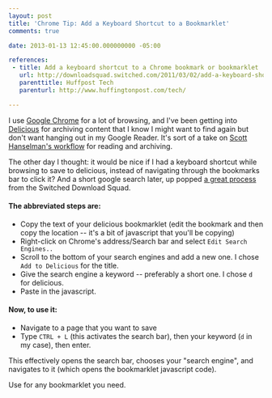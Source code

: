 ```yaml
---
layout: post
title: 'Chrome Tip: Add a Keyboard Shortcut to a Bookmarklet'
comments: true

date: 2013-01-13 12:45:00.000000000 -05:00

references: 
 - title: Add a keyboard shortcut to a Chrome bookmark or bookmarklet
   url: http://downloadsquad.switched.com/2011/03/02/add-a-keyboard-shortcut-to-a-chrome-bookmark-or-bookmarklet/
   parenttitle: Huffpost Tech
   parenturl: http://www.huffingtonpost.com/tech/

---
```

I use [Google Chrome] for a lot of browsing, and I've been getting into [Delicious] for archiving content that I know I might want to find again but don't want hanging out in my Google Reader. It's sort of a take on [Scott Hanselman's workflow] for reading and archiving.

The other day I thought: it would be nice if I had a keyboard shortcut while browsing to save to delicious, instead of navigating through the bookmarks bar to click it? And a short google search later, up popped [a great process][Process Link] from the Switched Download Squad.

#### The abbreviated steps are:

* Copy the text of your delicious bookmarklet (edit the bookmark and then copy the location -- it's a bit of javascript that you'll be copying)
* Right-click on Chrome's address/Search bar and select `Edit Search Engines..`
* Scroll to the bottom of your search engines and add a new one. I chose `Add to Delicious` for the title.
* Give the search engine a keyword -- preferably a short one. I chose `d` for delicious.
* Paste in the javascript.

#### Now, to use it:
* Navigate to a page that you want to save
* Type `CTRL + L` (this activates the search bar), then your keyword (`d` in my case), then enter.

This effectively opens the search bar, chooses your "search engine", and navigates to it (which opens the bookmarklet javascript code).

Use for any bookmarklet you need.

[Google Chrome]: https://www.google.com/intl/en/chrome/browser/
[Delicious]: http://delicious.com/
[Scott Hanselman's workflow]: http://www.hanselman.com/blog/InstapaperDeliveredToYourKindleChangesHowYouConsumeWebContentPlusIFTTTBlogsAndMore.aspx
[Process Link]: http://downloadsquad.switched.com/2011/03/02/add-a-keyboard-shortcut-to-a-chrome-bookmark-or-bookmarklet/